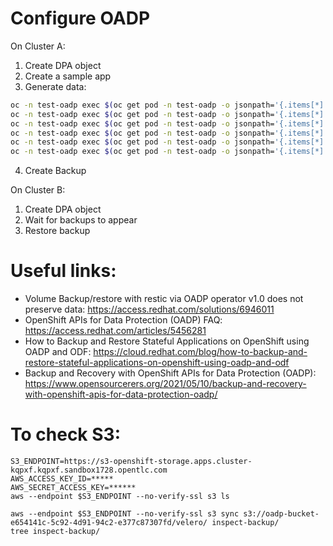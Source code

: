 
# Configure OADP

On Cluster A:

1. Create DPA object
2. Create a sample app
3. Generate data:

```bash
oc -n test-oadp exec $(oc get pod -n test-oadp -o jsonpath='{.items[*].metadata.name}') -- bash -c 'echo "gen data 1" > /volume/file1'
oc -n test-oadp exec $(oc get pod -n test-oadp -o jsonpath='{.items[*].metadata.name}') -- bash -c 'echo "gen data 2" > /volume/file2'
oc -n test-oadp exec $(oc get pod -n test-oadp -o jsonpath='{.items[*].metadata.name}') -- bash -c 'echo "gen data 3" > /volume/file3'
oc -n test-oadp exec $(oc get pod -n test-oadp -o jsonpath='{.items[*].metadata.name}') -- bash -c 'echo "gen data 4" > /volume/file4'
oc -n test-oadp exec $(oc get pod -n test-oadp -o jsonpath='{.items[*].metadata.name}') -- bash -c 'echo "gen data 5" > /volume/file5'
oc -n test-oadp exec $(oc get pod -n test-oadp -o jsonpath='{.items[*].metadata.name}') -- bash -c 'ls -lhs /volume'
```

4. Create Backup

On Cluster B:
1. Create DPA object
2. Wait for backups to appear
3. Restore backup



# Useful links:

* Volume Backup/restore with restic via OADP operator v1.0 does not preserve data: https://access.redhat.com/solutions/6946011
* OpenShift APIs for Data Protection (OADP) FAQ: https://access.redhat.com/articles/5456281
* How to Backup and Restore Stateful Applications on OpenShift using OADP and ODF: https://cloud.redhat.com/blog/how-to-backup-and-restore-stateful-applications-on-openshift-using-oadp-and-odf
* Backup and Recovery with OpenShift APIs for Data Protection (OADP): https://www.opensourcerers.org/2021/05/10/backup-and-recovery-with-openshift-apis-for-data-protection-oadp/

# To check S3:

```
S3_ENDPOINT=https://s3-openshift-storage.apps.cluster-kqpxf.kqpxf.sandbox1728.opentlc.com
AWS_ACCESS_KEY_ID=*****
AWS_SECRET_ACCESS_KEY=******
aws --endpoint $S3_ENDPOINT --no-verify-ssl s3 ls

aws --endpoint $S3_ENDPOINT --no-verify-ssl s3 sync s3://oadp-bucket-e654141c-5c92-4d91-94c2-e377c87307fd/velero/ inspect-backup/
tree inspect-backup/
```